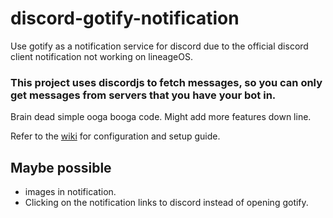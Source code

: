 # discord-gotify-notification

Use gotify as a notification service for discord due to the official discord client notification not working on lineageOS.

### This project uses discordjs to fetch messages, so you can only get messages from servers that you have your bot in.

Brain dead simple ooga booga code. Might add more features down line.

Refer to the [wiki](https://github.com/sand1234560/discord-gotify-notification/wiki) for configuration and setup guide.

## Maybe possible
- images in notification.
- Clicking on the notification links to discord instead of opening gotify.
